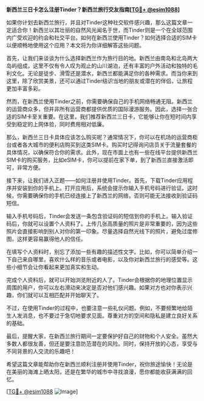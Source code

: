 **新西兰三日卡怎么注册Tinder？新西兰旅行交友指南[[TG💪+ @esim1088](https://t.me/s/esim1088)]**

如果你计划去新西兰旅行，并且对Tinder这种社交软件感兴趣，那么这篇文章一定适合你！新西兰以其壮丽的自然风光闻名于世，而Tinder则是一个在全球范围内广受欢迎的约会和社交平台。如何在新西兰使用Tinder？如何选择合适的SIM卡以便顺畅地使用这个应用？本文将为你详细解答这些问题。

首先，让我们来谈谈为什么选择新西兰作为旅行目的地。新西兰由南岛和北岛两大岛屿组成，这里不仅有令人叹为观止的山川湖泊，还有丰富的户外活动和独特的毛利文化。无论是徒步、滑雪还是潜水，新西兰都能满足你的各种需求。而当你来到这里，除了欣赏美景，还可以通过Tinder结识当地的朋友或潜在的伴侣，让旅程更加丰富多彩。

然而，在新西兰使用Tinder之前，你需要确保自己的手机网络畅通无阻。新西兰的运营商众多，但并非所有运营商都提供优质的国际漫游服务。因此，选择一张合适的SIM卡至关重要。在这里，我们推荐新西兰三日卡，它能够让你在短时间内享受到稳定的上网体验，同时费用相对低廉。

那么，新西兰三日卡具体应该怎么购买呢？通常情况下，你可以在机场的运营商柜台或者各大城市的便利店购买到这类SIM卡。购买时记得询问店员关于流量套餐的具体情况，以确保符合你的需求。此外，现在市面上也有一些在线平台提供新西兰SIM卡的购买服务，比如eSIM卡，你可以提前在家下单，到了新西兰直接激活即可，非常方便。

接下来，让我们进入正题——如何注册并使用Tinder。首先，下载Tinder应用程序并安装到你的手机上。打开应用后，系统会提示你输入手机号码进行验证。这时候，你需要确保你的手机已经连接上了新西兰的网络，否则可能无法接收到验证码短信。

输入手机号码后，Tinder会发送一条包含验证码的短信到你的手机上。输入验证码后，你就可以设置个人资料了。上传几张高质量的照片是非常重要的，因为这些照片会直接影响到别人对你的第一印象。尽量选择自然光线下的照片，避免过度修图，这样更容易赢得他人的信任。

在填写个人资料时，别忘了添加一些有趣的描述性文字。比如，你可以简单介绍一下自己来自哪里，喜欢什么样的音乐或者电影，以及你对新西兰旅行的感受等。这些小细节会让你看起来更加真实和生动。

完成个人资料后，就可以开始浏览附近的人了。Tinder会根据你的地理位置显示周围的用户，你可以左右滑动来决定是否对他们感兴趣。如果对方也对你表示兴趣，你们就可以互相匹配并开始聊天了。

不过，在使用Tinder的过程中，也要注意一些礼仪问题。例如，不要频繁地给陌生人发消息，也不要过于急切地要求见面。尊重对方的空间和隐私是建立良好关系的基础。

最后，提醒大家，在新西兰旅行期间一定要保护好自己的财物和个人安全。虽然大多数人都很友善，但还是要注意防范潜在的风险。同时，保持开放的心态，享受与不同背景的人交流的乐趣吧！

希望这篇文章能帮助你在新西兰顺利注册并使用Tinder，祝你旅途愉快！无论是在美丽的海滩上晒太阳，还是在繁华的城市中寻找浪漫，愿你都能收获满满的回忆。

[[TG💪+ @esim1088](https://t.me/s/esim1088) ![Image](https://i.postimg.cc/4NQfJmqS/Snipaste-2025-05-13-00-14-12.png)]